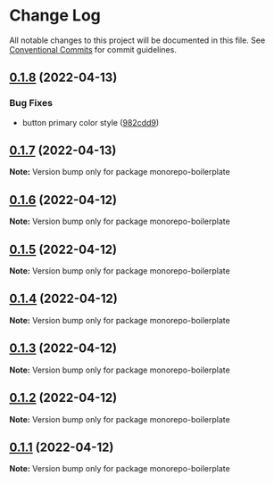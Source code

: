 # Change Log

All notable changes to this project will be documented in this file.
See [Conventional Commits](https://conventionalcommits.org) for commit guidelines.

## [0.1.8](https://github.com/emunhoz/monorepo-boilerplate/compare/v0.1.7...v0.1.8) (2022-04-13)


### Bug Fixes

* button primary color style ([982cdd9](https://github.com/emunhoz/monorepo-boilerplate/commit/982cdd91d2cfba8d79d9f8ede3c0af3864e7d778))





## [0.1.7](https://github.com/emunhoz/monorepo-boilerplate/compare/v0.1.6...v0.1.7) (2022-04-13)

**Note:** Version bump only for package monorepo-boilerplate





## [0.1.6](https://github.com/emunhoz/monorepo-boilerplate/compare/v0.1.5...v0.1.6) (2022-04-12)

**Note:** Version bump only for package monorepo-boilerplate





## [0.1.5](https://github.com/emunhoz/monorepo-boilerplate/compare/v0.1.4...v0.1.5) (2022-04-12)

**Note:** Version bump only for package monorepo-boilerplate





## [0.1.4](https://github.com/emunhoz/monorepo-boilerplate/compare/v0.1.3...v0.1.4) (2022-04-12)

**Note:** Version bump only for package monorepo-boilerplate





## [0.1.3](https://github.com/emunhoz/monorepo-boilerplate/compare/v0.1.2...v0.1.3) (2022-04-12)

**Note:** Version bump only for package monorepo-boilerplate





## [0.1.2](https://github.com/emunhoz/monorepo-boilerplate/compare/v0.1.1...v0.1.2) (2022-04-12)

**Note:** Version bump only for package monorepo-boilerplate





## [0.1.1](https://github.com/emunhoz/monorepo-boilerplate/compare/v1.1.0...v0.1.1) (2022-04-12)

**Note:** Version bump only for package monorepo-boilerplate
